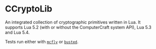 # CCryptoLib
An integrated collection of cryptographic primitives written in Lua.
It supports Lua 5.2 (with or without the ComputerCraft system API), Lua 5.3 and Lua 5.4.

Tests run either with [`mcfly`](https://github.com/cc-tweaked/CC-Tweaked/blob/5a9e21c/projects/core/src/test/resources/test-rom/mcfly.lua) or [`busted`](https://lunarmodules.github.io/busted/).

